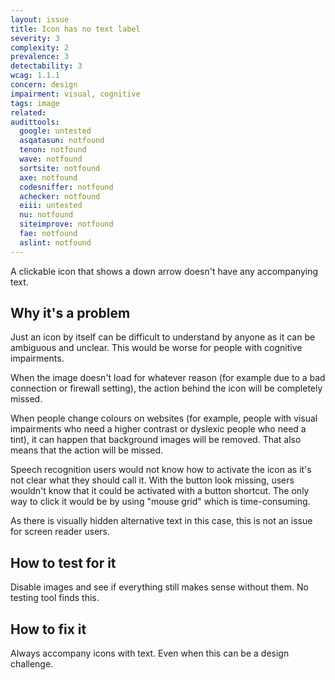 ```yaml
---
layout: issue
title: Icon has no text label
severity: 3
complexity: 2
prevalence: 3
detectability: 3
wcag: 1.1.1
concern: design
impairment: visual, cognitive
tags: image
related:
audittools:
  google: untested
  asqatasun: notfound
  tenon: notfound
  wave: notfound
  sortsite: notfound
  axe: notfound
  codesniffer: notfound
  achecker: notfound
  eiii: untested
  nu: notfound
  siteimprove: notfound
  fae: notfound
  aslint: notfound
---
```


A clickable icon that shows a down arrow doesn't have any accompanying text.


## Why it's a problem

Just an icon by itself can be difficult to understand by anyone as it can be ambiguous and unclear. This would be worse for people with cognitive impairments.

When the image doesn't load for whatever reason (for example due to a bad connection or firewall setting), the action behind the icon will be completely missed.

When people change colours on websites (for example, people with visual impairments who need a higher contrast or dyslexic people who need a tint), it can happen that background images will be removed. That also means that the action will be missed.

Speech recognition users would not know how to activate the icon as it's not clear what they should call it. With the button look missing, users wouldn't know that it could be activated with a button shortcut. The only way to click it would be by using "mouse grid" which is time-consuming.

As there is visually hidden alternative text in this case, this is not an issue for screen reader users.


## How to test for it

Disable images and see if everything still makes sense without them.
No testing tool finds this.


## How to fix it

Always accompany icons with text. Even when this can be a design challenge.
